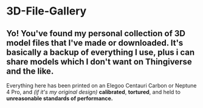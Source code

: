 # 3D-File-Gallery
**Yo!** You've found my personal collection of 3D model files that I've made or downloaded. It's basically a backup of everything I use, plus i can share models which I don't want on Thingiverse and the like.
-----------------
Everything here has been printed on an Elegoo Centauri Carbon or Neptune 4 Pro, and *(if it's my original design)* **calibrated**, **tortured**, and held to **unreasonable standards of performance.**
